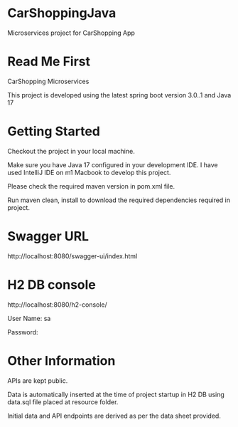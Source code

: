 # CarShoppingJava
Microservices project for CarShopping App

# Read Me First

CarShopping Microservices

This project is developed using the latest spring boot version 3.0..1 and Java 17

# Getting Started

Checkout the project in your local machine.

Make sure you have Java 17 configured in your development IDE. I have used IntelliJ IDE on m1 Macbook to develop this
project.

Please check the required maven version in pom.xml file.

Run maven clean, install to download the required dependencies required in project.

# Swagger URL

http://localhost:8080/swagger-ui/index.html

# H2 DB console

http://localhost:8080/h2-console/

User Name: sa

Password:

# Other Information

APIs are kept public.

Data is automatically inserted at the time of project startup in H2 DB using data.sql file placed at resource folder.

Initial data and API endpoints are derived as per the data sheet provided.






